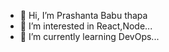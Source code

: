 - 👋 Hi, I’m Prashanta Babu thapa
- 👀 I’m interested in React,Node...
- 🌱 I’m currently learning DevOps...
<!-- - 💞️ I’m looking to collaborate on ...
- 📫 How to reach me ... -->

<!---
prashant2071/prashant2071 is a ✨ special ✨ repository because its `README.md` (this file) appears on your GitHub profile.
You can click the Preview link to take a look at your changes.
--->
